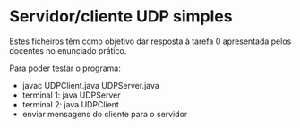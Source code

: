 # Servidor/cliente UDP simples

Estes ficheiros têm como objetivo dar resposta à tarefa 0 apresentada pelos docentes no enunciado prático.

Para poder testar o programa:

* javac UDPClient.java UDPServer.java
* terminal 1: java UDPServer
* terminal 2: java UDPClient
* enviar mensagens do cliente para o servidor

